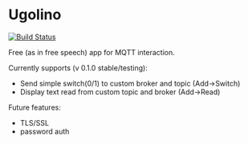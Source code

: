 # Ugolino
[![Build Status](https://travis-ci.org/Zeegomo/ugolino.svg?branch=master)](https://travis-ci.org/Zeegomo/ugolino)

Free (as in free speech) app for MQTT interaction.

Currently supports (v 0.1.0 stable/testing):
* Send simple switch(0/1) to custom broker and topic (Add->Switch)
* Display text read from custom topic and broker (Add->Read)

Future features:
* TLS/SSL
* password auth 
